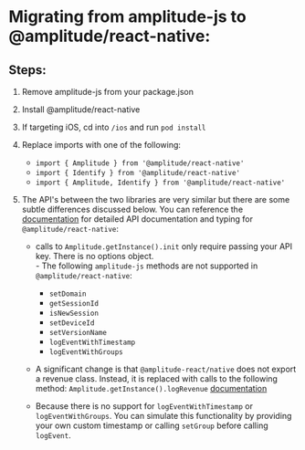 # Migrating from amplitude-js to @amplitude/react-native:

## Steps:

 1. Remove amplitude-js from your package.json

 2. Install @amplitude/react-native

 3. If targeting iOS, cd into `/ios` and run `pod install`
 
 4. Replace imports with one of the following:
    - `import { Amplitude } from '@amplitude/react-native'`
    - `import { Identify } from '@amplitude/react-native'`
    - `import { Amplitude, Identify } from '@amplitude/react-native'`

  5. The API's between the two libraries are very similar but there are some subtle differences discussed below.  You can reference the [documentation](https://amplitude.github.io/Amplitude-ReactNative/modules.html) for detailed API documentation and typing for `@amplitude/react-native`:
		-  calls to `Amplitude.getInstance().init` only require passing your API key.  There is no options object.  
		 - The following `amplitude-js` methods are not supported in `@amplitude/react-native`:
			 - `setDomain`
			 - `getSessionId`
			 - `isNewSession`
			 - `setDeviceId`
			 - `setVersionName`
			 - `logEventWithTimestamp`
			 - `logEventWithGroups`

		- A significant change is that `@amplitude-react/native` does not export a revenue class.  Instead, it is replaced with calls to the following method: `Amplitude.getInstance().logRevenue` [documentation](https://amplitude.github.io/Amplitude-ReactNative/classes/amplitude.html#logrevenue)

		- Because there is no support for `logEventWithTimestamp` or `logEventWithGroups`.  You can simulate this functionality by providing your own custom timestamp or calling `setGroup` before calling `logEvent`.
